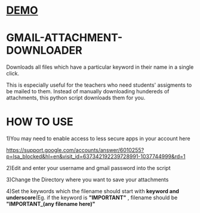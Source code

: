 # [DEMO](https://www.youtube.com/watch?v=JDoPcRSQo50)
# GMAIL-ATTACHMENT-DOWNLOADER
Downloads all files which have a particular keyword in their name in a single click.

This is especially useful for the teachers who need students' assigments to be mailed to them. 
Instead of manually downloading hundereds of attachments, this python script downloads them for you.

# HOW TO USE


1)You may need to enable access to less secure apps in your account here 

https://support.google.com/accounts/answer/6010255?p=lsa_blocked&hl=en&visit_id=637342192239728991-1037744999&rd=1

2)Edit and enter your username and gmail password into the script

3)Change the Directory where you want to save your attachments

4)Set the keywords which the filename should start with <b>keyword and underscore</b>(Eg. if the keyword is <b>"IMPORTANT"</b> , filename should be <b>"IMPORTANT_(any filename here)"</b>

